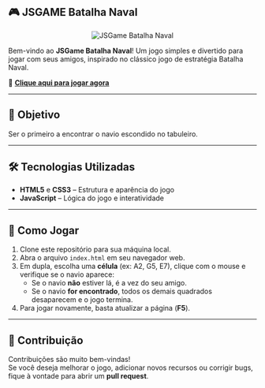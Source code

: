 ## 🎮 JSGAME Batalha Naval

<p align="center">
  <img src="img/logo.gif" alt="JSGame Batalha Naval">
</p>

Bem-vindo ao **JSGame Batalha Naval**! Um jogo simples e divertido para jogar com seus amigos, inspirado no clássico jogo de estratégia Batalha Naval.

🎲 **[Clique aqui para jogar agora](https://ismaelldiias.github.io/jsgame-batalha-naval/)**

---

## 🎯 Objetivo

Ser o primeiro a encontrar o navio escondido no tabuleiro.

---

## 🛠️ Tecnologias Utilizadas

- **HTML5** e **CSS3** – Estrutura e aparência do jogo  
- **JavaScript** – Lógica do jogo e interatividade

---

## 🚀 Como Jogar

1. Clone este repositório para sua máquina local.
2. Abra o arquivo `index.html` em seu navegador web.
3. Em dupla, escolha uma **célula** (ex: A2, G5, E7), clique com o mouse e verifique se o navio aparece:
   - Se o navio **não** estiver lá, é a vez do seu amigo.
   - Se o navio **for encontrado**, todos os demais quadrados desaparecem e o jogo termina.
4. Para jogar novamente, basta atualizar a página (**F5**).

---

## 🤝 Contribuição

Contribuições são muito bem-vindas!  
Se você deseja melhorar o jogo, adicionar novos recursos ou corrigir bugs, fique à vontade para abrir um **pull request**.
